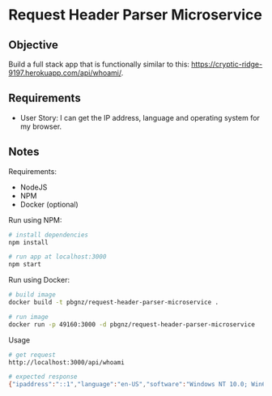 # Request Header Parser Microservice

## Objective

Build a full stack app that is functionally similar to this: https://cryptic-ridge-9197.herokuapp.com/api/whoami/.

## Requirements

* User Story: I can get the IP address, language and operating system for my browser.

## Notes

Requirements:
- NodeJS
- NPM
- Docker (optional)

Run using NPM:
```bash
# install dependencies
npm install

# run app at localhost:3000
npm start
```

Run using Docker:
```bash
# build image
docker build -t pbgnz/request-header-parser-microservice .

# run image
docker run -p 49160:3000 -d pbgnz/request-header-parser-microservice
```

Usage
```bash
# get request
http://localhost:3000/api/whoami

# expected response
{"ipaddress":"::1","language":"en-US","software":"Windows NT 10.0; Win64; x64"}
```
